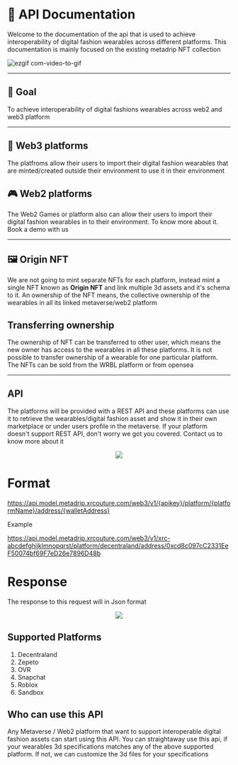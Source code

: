 # 📙 API Documentation

Welcome to the documentation of the api that is used to achieve interoperability of digital fashion wearables across different platforms. This documentation is mainly focused on the existing metadrip NFT collection

![ezgif com-video-to-gif](https://user-images.githubusercontent.com/122074866/234850975-50f66b94-4833-448f-8f58-0bc3f16a37aa.gif)

---

## 🥅 Goal

To achieve interoperability of digital fashions wearables across web2 and web3 platform

---

## 🔗 Web3 platforms

  The platfroms allow their users to import their digital fashion wearables that are minted/created outside their environment to use it in their environment
  
## 🎮 Web2 platforms

  The Web2 Games or platform also can allow their users to import their digital fashion wearables in to their environment. To know more about it. Book a demo with us

---

## 🖼️ Origin NFT

  We are not going to mint separate NFTs for each platform, instead mint a single NFT known as **Origin NFT** and link multiple 3d assets and it's schema to it. 
An ownership of the NFT means, the collective ownership of the wearables in all its linked metaverse/web2 platform

## Transferring ownership

  The ownership of NFT can be transferred to other user, which means the new owner has access to the wearables in all these platforms. 
It is not possible to transfer ownership of a wearable for one particular platform. The NFTs can be sold from the WRBL platform or from opensea

---

## API

  The platforms will be provided with a REST API and these platforms can use it to retrieve the wearables/digital fashion asset and show it in their own marketplace or under users profile in the metaverse. If your platform doesn't support REST API, don't worry we got you covered. Contact us to know more about it
  
  
<div align="center">
      <img src="https://user-images.githubusercontent.com/122074866/234560521-49e9574a-0ecc-4322-9e83-11342ba989ab.png">
</div>

# Format

https://api.model.metadrip.xrcouture.com/web3/v1/{apikey}/platform/{platformName}/address/{walletAddress}

Example

https://api.model.metadrip.xrcouture.com/web3/v1/xrc-abcdefghijklmnopqrst/platform/decentraland/address/0xcd8c097cC2331EeF50074bf69F7eD26e7896D48b

# Response
The response to this request will in Json format


<div align="center">
      <img src="https://user-images.githubusercontent.com/122074866/234604017-075b4c34-4956-4bbb-ac96-26373400f3a1.png">
</div>

## Supported Platforms

1) Decentraland
2) Zepeto
3) OVR
4) Snapchat
5) Roblox
6) Sandbox

## Who can use this API

  Any Metaverse / Web2 platform that want to support interoperable digital fashion assets can start using this API. You can straightaway use this api, if your wearables 3d specifications matches any of the above supported platform. If not, we can customize the 3d files for your specifications




